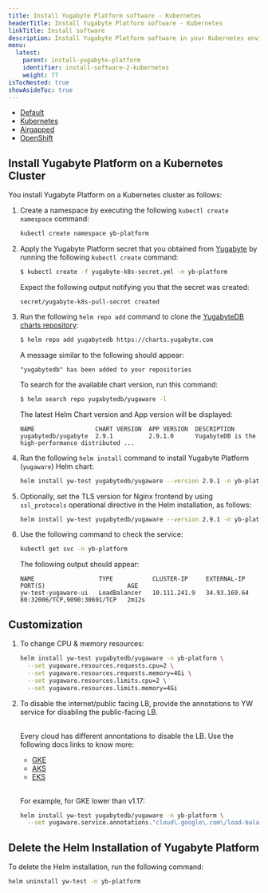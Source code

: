 ```yaml
---
title: Install Yugabyte Platform software - Kubernetes
headerTitle: Install Yugabyte Platform software - Kubernetes
linkTitle: Install software
description: Install Yugabyte Platform software in your Kubernetes environment.
menu:
  latest:
    parent: install-yugabyte-platform
    identifier: install-software-2-kubernetes
    weight: 77
isTocNested: true
showAsideToc: true
---
```


<ul class="nav nav-tabs-alt nav-tabs-yb">

  <li>
    <a href="../default/" class="nav-link">
      <i class="fas fa-cloud"></i>Default</a>
  </li>

  <li>
    <a href="../kubernetes/" class="nav-link active">
      <i class="fas fa-cubes" aria-hidden="true"></i>Kubernetes</a>
  </li>

  <li>
    <a href="../airgapped/" class="nav-link">
      <i class="fas fa-unlink"></i>Airgapped</a>
  </li>

  <li>
    <a href="../openshift/" class="nav-link">
      <i class="fas fa-cubes"></i>OpenShift</a>
  </li>

</ul>

## Install Yugabyte Platform on a Kubernetes Cluster

You install Yugabyte Platform on a Kubernetes cluster as follows:

1. Create a namespace by executing the following `kubectl create namespace` command:

    ```sh
    kubectl create namespace yb-platform
    ```

1. Apply the Yugabyte Platform secret that you obtained from [Yugabyte](https://www.yugabyte.com/platform/#request-trial-form) by running the following `kubectl create` command:

    ```sh
    $ kubectl create -f yugabyte-k8s-secret.yml -n yb-platform
    ```

    Expect the following output notifying you that the secret was created:

    ```output
    secret/yugabyte-k8s-pull-secret created
    ```

1. Run the following `helm repo add` command to clone the [YugabyteDB charts repository](https://charts.yugabyte.com/):

    ```sh
    $ helm repo add yugabytedb https://charts.yugabyte.com
    ```

    A message similar to the following should appear:

    ```output
    "yugabytedb" has been added to your repositories
    ```

    To search for the available chart version, run this command:

    ```sh
    $ helm search repo yugabytedb/yugaware -l
    ```

    The latest Helm Chart version and App version will be displayed:

    ```output
    NAME                 CHART VERSION  APP VERSION  DESCRIPTION
    yugabytedb/yugabyte  2.9.1          2.9.1.0      YugabyteDB is the high-performance distributed ...
    ```

1. Run the following `helm install` command to install Yugabyte Platform (`yugaware`) Helm chart:

    ```sh
    helm install yw-test yugabytedb/yugaware --version 2.9.1 -n yb-platform --wait
    ```

1. Optionally, set the TLS version for Nginx frontend by using `ssl_protocols` operational directive in the Helm installation, as follows:

    ```sh
    helm install yw-test yugabytedb/yugaware --version 2.9.1 -n yb-platform --wait --set tls.sslProtocols="TLSv1.2"
    ```

1. Use the following command to check the service:

    ```sh
    kubectl get svc -n yb-platform
    ```

    The following output should appear:

    ```output
    NAME                  TYPE           CLUSTER-IP     EXTERNAL-IP    PORT(S)                       AGE
    yw-test-yugaware-ui   LoadBalancer   10.111.241.9   34.93.169.64   80:32006/TCP,9090:30691/TCP   2m12s
    ```

## Customization

1. To change CPU & memory resources:

    ```sh
    helm install yw-test yugabytedb/yugaware -n yb-platform \
      --set yugaware.resources.requests.cpu=2 \
      --set yugaware.resources.requests.memory=4Gi \
      --set yugaware.resources.limits.cpu=2 \
      --set yugaware.resources.limits.memory=4Gi
    ```

1. To disable the internet/public facing LB, provide the annotations to YW service for disabling the public-facing LB.

    \
    Every cloud has different annontations to disable the LB. Use the following docs links to know more:

    * [GKE](https://cloud.google.com/kubernetes-engine/docs/how-to/internal-load-balancing)
    * [AKS](https://docs.microsoft.com/en-us/azure/aks/internal-lb)
    * [EKS](https://docs.aws.amazon.com/eks/latest/userguide/load-balancing.html)

    \
    For example, for GKE lower than v1.17:

    ```sh
    helm install yw-test yugabytedb/yugaware -n yb-platform \
      --set yugaware.service.annotations."cloud\.google\.com\/load-balancer-type"="Internal"
    ```

## Delete the Helm Installation of Yugabyte Platform

To delete the Helm installation, run the following command:

```sh
helm uninstall yw-test -n yb-platform
```
